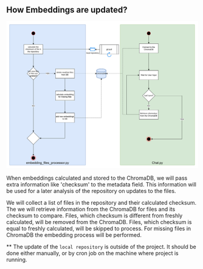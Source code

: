 How Embeddings are updated?
----

![Embedding Update](./images/ollama_local_run.png)

When embeddings calculated and stored to the ChromaDB, we will pass extra information like 'checksum' to the metadata field. 
This information will be used for a later analysis of the repository on updates to the files. 

We will collect a list of files in the repository and their calculated checksum. The we will retrieve information from the ChromaDB for files and its checksum to compare. Files, which checksum is different from freshly calculated, will be removed from the ChromaDB. Files, which checksum is equal to freshly calculated, will be skipped to process. For missing files in ChromaDB the embedding process will be performed.

** The update of the `local repository` is outside of the project. It should be done either manually, or by cron job on the machine where project is running.